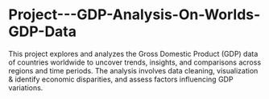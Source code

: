 # Project---GDP-Analysis-On-Worlds-GDP-Data
This project explores and analyzes the Gross Domestic Product (GDP) data of countries worldwide to uncover trends, insights, and comparisons across regions and time periods. The analysis involves data cleaning, visualization &amp; identify economic disparities, and assess factors influencing GDP variations.

